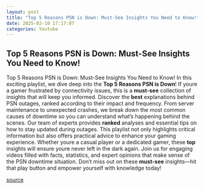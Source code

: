 ```yaml
---
layout: post
title: "Top 5 Reasons PSN is Down: Must-See Insights You Need to Know!"
date: 2025-02-10 17:17:07
categories: Youtube
---
```


## Top 5 Reasons PSN is Down: Must-See Insights You Need to Know!

Top 5 Reasons PSN is Down: Must-See Insights You Need to Know!
In this exciting playlist, we dive deep into the **Top 5 Reasons PSN is Down**! If youre a gamer frustrated by connectivity issues, this is a **must-see** collection of insights that will keep you informed. Discover the **best** explanations behind PSN outages, ranked according to their impact and frequency. 
From server maintenance to unexpected crashes, we break down the most common causes of downtime so you can understand what’s happening behind the scenes. Our team of experts provides **ranked** analyses and essential tips on how to stay updated during outages. 
This playlist not only highlights critical information but also offers practical advice to enhance your gaming experience. Whether youre a casual player or a dedicated gamer, these **top** insights will ensure youre never left in the dark again. 
Join us for engaging videos filled with facts, statistics, and expert opinions that make sense of the PSN downtime situation. Don’t miss out on these **must-see** insights—hit that play button and empower yourself with knowledge today!

[source](https://www.youtube.com/playlist?list=PLuESfMTkODTJpBC-Iu9_QnERgT0iriPEe)